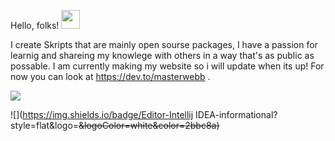 Hello, folks! <img src="https://raw.githubusercontent.com/MartinHeinz/MartinHeinz/master/wave.gif" width="30px">



I create Skripts that are mainly open sourse packages, I have a passion for learnig and shareing my knowlege with others in a way that's as public as possable. I am currently making my website so i will update when its up! For now you can look at https://dev.to/masterwebb .


![](https://img.shields.io/badge/Laguages-Script,JavaScript,HTML,CSS,C++.-informational?style=flat&logo=<LOGO_NAME>&logoColor=white&color=2bbc8a)

![](https://img.shields.io/badge/Editor-Intellij IDEA-informational?style=flat&logo=<s>&logoColor=white&color=2bbc8a)
